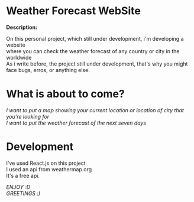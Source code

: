 # Weather Forecast WebSite

**Description:** <br>

On this personal project, which still under development, i'm developing a website <br>
where you can check the weather forecast of any country or city in the worldwide <br>
As i write before, the project still under development, that's why you might face bugs, erros, or anything else. <br>

# What is about to come? <br>

*I want to put a map showing your current location or location of city that you're looking for*<br>
*I want to put the weather forecast of the next seven days*<br>

# Development

I've used React.js on this project <br>
I used an api from weathermap.org <br>
It's a free api.

*ENJOY :D* <br>
*GREETINGS :)*
